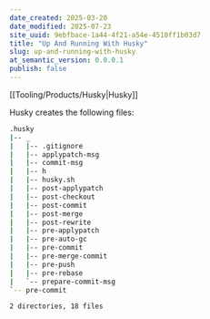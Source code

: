 ```yaml
---
date_created: 2025-03-20
date_modified: 2025-07-23
site_uuid: 9ebfbace-1a44-4f21-a54e-4510ff1b03d7
title: "Up And Running With Husky"
slug: up-and-running-with-husky
at_semantic_version: 0.0.0.1
publish: false
---
```

[[Tooling/Products/Husky|Husky]]




Husky creates the following files:
```bash
.husky
|-- _
|   |-- .gitignore
|   |-- applypatch-msg
|   |-- commit-msg
|   |-- h
|   |-- husky.sh
|   |-- post-applypatch
|   |-- post-checkout
|   |-- post-commit
|   |-- post-merge
|   |-- post-rewrite
|   |-- pre-applypatch
|   |-- pre-auto-gc
|   |-- pre-commit
|   |-- pre-merge-commit
|   |-- pre-push
|   |-- pre-rebase
|   `-- prepare-commit-msg
`-- pre-commit

2 directories, 18 files
```
